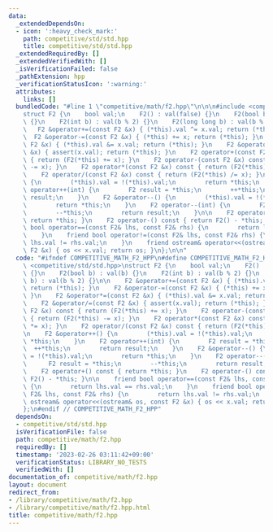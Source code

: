 ```yaml
---
data:
  _extendedDependsOn:
  - icon: ':heavy_check_mark:'
    path: competitive/std/std.hpp
    title: competitive/std/std.hpp
  _extendedRequiredBy: []
  _extendedVerifiedWith: []
  _isVerificationFailed: false
  _pathExtension: hpp
  _verificationStatusIcon: ':warning:'
  attributes:
    links: []
  bundledCode: "#line 1 \"competitive/math/f2.hpp\"\n\n\n#include <competitive/std/std.hpp>\n\
    struct F2 {\n    bool val;\n    F2() : val(false) {}\n    F2(bool b) : val(b)\
    \ {}\n    F2(int b) : val(b % 2) {}\n    F2(long long b) : val(b % 2) {}\n\n \
    \   F2 &operator+=(const F2 &x) { (*this).val ^= x.val; return (*this); }\n  \
    \  F2 &operator-=(const F2 &x) { (*this) += x; return (*this); }\n    F2 &operator*=(const\
    \ F2 &x) { (*this).val &= x.val; return (*this); }\n    F2 &operator/=(const F2\
    \ &x) { assert(x.val); return (*this); }\n    F2 operator+(const F2 &x) const\
    \ { return (F2(*this) += x); }\n    F2 operator-(const F2 &x) const { return (F2(*this)\
    \ -= x); }\n    F2 operator*(const F2 &x) const { return (F2(*this) *= x); }\n\
    \    F2 operator/(const F2 &x) const { return (F2(*this) /= x); }\n\n    F2 &operator++()\
    \ {\n        (*this).val = !(*this).val;\n        return *this;\n    }\n    F2\
    \ operator++(int) {\n        F2 result = *this;\n        ++*this;\n        return\
    \ result;\n    }\n    F2 &operator--() {\n        (*this).val = !(*this).val;\n\
    \        return *this;\n    }\n    F2 operator--(int) {\n        F2 result = *this;\n\
    \        --*this;\n        return result;\n    }\n\n    F2 operator+() const {\
    \ return *this; }\n    F2 operator-() const { return F2() - *this; }\n\n    friend\
    \ bool operator==(const F2& lhs, const F2& rhs) {\n        return lhs.val == rhs.val;\n\
    \    }\n    friend bool operator!=(const F2& lhs, const F2& rhs) {\n        return\
    \ lhs.val != rhs.val;\n    }\n    friend ostream& operator<<(ostream& os, const\
    \ F2 &x) { os << x.val; return os; }\n};\n\n"
  code: "#ifndef COMPETITIVE_MATH_F2_HPP\n#define COMPETITIVE_MATH_F2_HPP 1\n#include\
    \ <competitive/std/std.hpp>\nstruct F2 {\n    bool val;\n    F2() : val(false)\
    \ {}\n    F2(bool b) : val(b) {}\n    F2(int b) : val(b % 2) {}\n    F2(long long\
    \ b) : val(b % 2) {}\n\n    F2 &operator+=(const F2 &x) { (*this).val ^= x.val;\
    \ return (*this); }\n    F2 &operator-=(const F2 &x) { (*this) += x; return (*this);\
    \ }\n    F2 &operator*=(const F2 &x) { (*this).val &= x.val; return (*this); }\n\
    \    F2 &operator/=(const F2 &x) { assert(x.val); return (*this); }\n    F2 operator+(const\
    \ F2 &x) const { return (F2(*this) += x); }\n    F2 operator-(const F2 &x) const\
    \ { return (F2(*this) -= x); }\n    F2 operator*(const F2 &x) const { return (F2(*this)\
    \ *= x); }\n    F2 operator/(const F2 &x) const { return (F2(*this) /= x); }\n\
    \n    F2 &operator++() {\n        (*this).val = !(*this).val;\n        return\
    \ *this;\n    }\n    F2 operator++(int) {\n        F2 result = *this;\n      \
    \  ++*this;\n        return result;\n    }\n    F2 &operator--() {\n        (*this).val\
    \ = !(*this).val;\n        return *this;\n    }\n    F2 operator--(int) {\n  \
    \      F2 result = *this;\n        --*this;\n        return result;\n    }\n\n\
    \    F2 operator+() const { return *this; }\n    F2 operator-() const { return\
    \ F2() - *this; }\n\n    friend bool operator==(const F2& lhs, const F2& rhs)\
    \ {\n        return lhs.val == rhs.val;\n    }\n    friend bool operator!=(const\
    \ F2& lhs, const F2& rhs) {\n        return lhs.val != rhs.val;\n    }\n    friend\
    \ ostream& operator<<(ostream& os, const F2 &x) { os << x.val; return os; }\n\
    };\n#endif // COMPETITIVE_MATH_F2_HPP"
  dependsOn:
  - competitive/std/std.hpp
  isVerificationFile: false
  path: competitive/math/f2.hpp
  requiredBy: []
  timestamp: '2023-02-26 03:11:42+09:00'
  verificationStatus: LIBRARY_NO_TESTS
  verifiedWith: []
documentation_of: competitive/math/f2.hpp
layout: document
redirect_from:
- /library/competitive/math/f2.hpp
- /library/competitive/math/f2.hpp.html
title: competitive/math/f2.hpp
---
```

